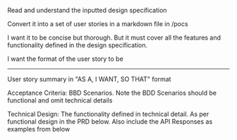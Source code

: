 Read and understand the inputted design specification

Convert it into a set of user stories in a markdown file in /pocs

I want it to be concise but thorough. But it must cover all the features and functionality defined in the design specification.

I want the format of the user story to be 

---
User story summary in "AS A, I WANT, SO THAT" format

Acceptance Criteria: 
BBD Scenarios. Note the BDD Scenarios should be functional and omit technical details

Technical Design:
The functionality defined in technical detail. As per functional design in the PRD below. Also include the API Responses as examples from below